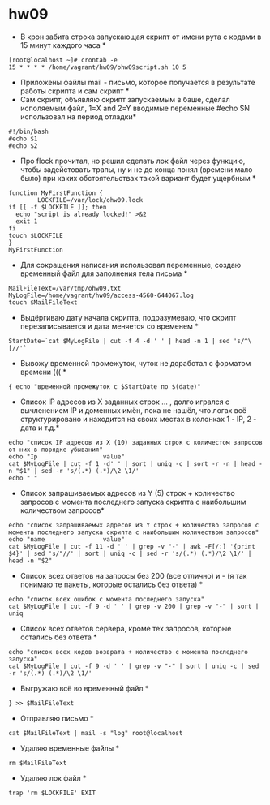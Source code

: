 # hw09
* В крон забита строка запускающая скрипт от имени рута с кодами в 15 минут каждого часа *
```
[root@localhost ~]# crontab -e
15 * * * * /home/vagrant/hw09/ohw09script.sh 10 5
```
* Приложены файлы mail - письмо, которое получается в результате работы скрипта и сам скрипт *
* Сам скрипт, объявляю скрипт запускаемым в баше, сделал исполяемым файл, 1=X and 2=Y вводимые переменные #echo $N использовал на период отладки*
```
#!/bin/bash
#echo $1
#echo $2
```
* Про flock прочитал, но решил сделать лок файл через функцию, чтобы задейстовать трапы, ну и не до конца понял (времени мало было) при каких обстоятельствах такой вариант будет ущербным *
```
function MyFirstFunction {
        LOCKFILE=/var/lock/ohw09.lock
if [[ -f $LOCKFILE ]]; then
  echo "script is already locked!" >&2
  exit 1
fi
touch $LOCKFILE
}
MyFirstFunction
```
* Для сокращения написания использовал переменные, создаю временный файл для заполнения тела письма *
```
MailFileText=/var/tmp/ohw09.txt
MyLogFile=/home/vagrant/hw09/access-4560-644067.log
touch $MailFileText
```
* Выдёргиваю дату начала скрипта, подразумеваю, что скрипт перезаписывается и дата меняется со временем *
```
StartDate=`cat $MyLogFile | cut -f 4 -d ' ' | head -n 1 | sed 's/^\[//'`
```
* Вывожу временной промежуток, чуток не доработал с форматом времени ((( *
```
{ echo "временной промежуток с $StartDate по $(date)"
```
* Список IP адресов из X заданных строк ... , долго игрался с вычленением IP и доменных имён, пока не нашёл, что логах всё структурировано и находится на своих местах в колонках 1 - IP, 2 - дата и т.д.*
```
echo "список IP адресов из Х (10) заданных строк с количестом запросов от них в порядке убывания"
echo "Ip                  value"
cat $MyLogFile | cut -f 1 -d' ' | sort | uniq -c | sort -r -n | head -n "$1" | sed -r 's/(.*) (.*)/\2 \1/'
echo " "
```
* Cписок запрашиваемых адресов из Y (5) строк + количество запросов с момента последнего запуска скрипта с наибольшим количеством запросов*
```
echo "список запрашиваемых адресов из Y строк + количество запросов с момента последнего запуска скрипта с наибольшим количеством запросов"
echo "name                value"
cat $MyLogFile | cut -f 11 -d ' ' | grep -v "-" | awk -F[/:] '{print $4}' | sed 's/"//' | sort | uniq -c | sed -r 's/(.*) (.*)/\2 \1/' | head -n "$2"
```
* Список всех ответов на запросы без 200 (все отлично) и - (я так понимаю те пакеты, которые остались без ответа) *
```
echo "список всех ошибок с момента последнего запуска"
cat $MyLogFile | cut -f 9 -d ' ' | grep -v 200 | grep -v "-" | sort | uniq
```
* Список всех ответов сервера, кроме тех запросов, которые остались без ответа *
```
echo "список всех кодов возврата + количество с момента последнего запуска"
cat $MyLogFile | cut -f 9 -d ' ' | grep -v "-" | sort | uniq -c | sed -r 's/(.*) (.*)/\2 \1/'
```
* Выгружаю всё во временный файл *
```
} >> $MailFileText
```
* Отправляю письмо *
```
cat $MailFileText | mail -s "log" root@localhost
```
* Удаляю временные файлы *
```
rm $MailFileText
```
* Удаляю лок файл *
```
trap 'rm $LOCKFILE' EXIT
```
